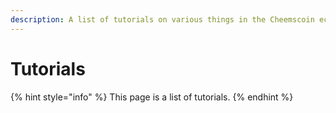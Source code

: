 ```yaml
---
description: A list of tutorials on various things in the Cheemscoin ecosystem
---
```


# Tutorials

{% hint style="info" %}
This page is a list of tutorials.
{% endhint %}

